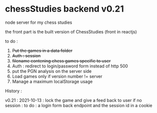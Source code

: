 # chessStudies backend v0.21

node server for my chess studies
 
the front part is the built version of ChessStudies (front in reactjs)

to do :

1. ~~Put the games in a data folder~~
1. ~~Auth : session~~
1. ~~filename contening chess games specific to user~~
1. Auth : redirect to login/password form instead of http 500 
1. put the PGN analysis on the server side
1. Load games only if version number != server
1. Manage a maximum localStorage usage


History :

v0.21 : 2021-10-13 : lock the game and give a feed back to user if no session : to do : a login form back endpoint and the session id in a cookie



